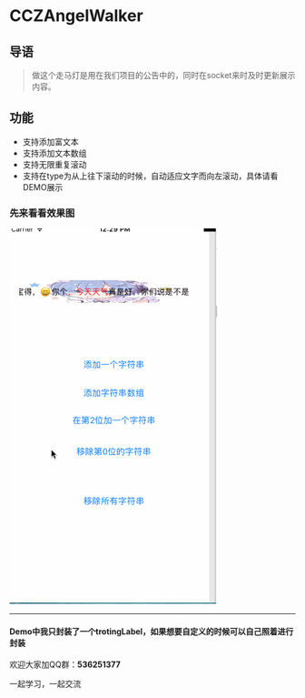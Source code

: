 # CCZAngelWalker

## 导语
> 做这个走马灯是用在我们项目的公告中的，同时在socket来时及时更新展示内容。

## 功能

* 支持添加富文本
* 支持添加文本数组
* 支持无限重复滚动
* 支持在type为从上往下滚动的时候，自动适应文字而向左滚动，具体请看DEMO展示

### 先来看看效果图

![image](https://github.com/CranzCapatain/CCZAngelWalker/blob/master/CCZGuideView_gif.gif)

*** 
#### Demo中我只封装了一个trotingLabel，如果想要自定义的时候可以自己照着进行封装

欢迎大家加QQ群：**536251377**

一起学习，一起交流
